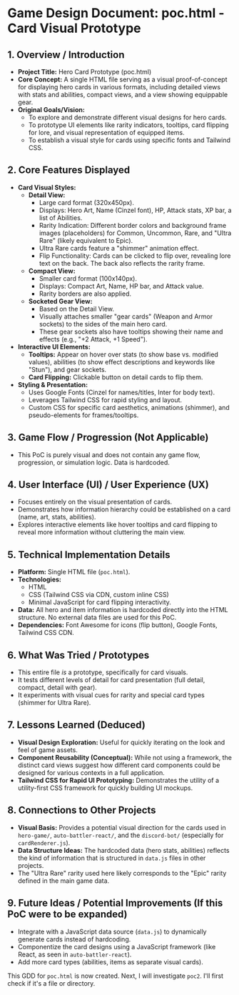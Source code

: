 # Game Design Document: poc.html - Card Visual Prototype

## 1. Overview / Introduction
*   **Project Title:** Hero Card Prototype (poc.html)
*   **Core Concept:** A single HTML file serving as a visual proof-of-concept for displaying hero cards in various formats, including detailed views with stats and abilities, compact views, and a view showing equippable gear.
*   **Original Goals/Vision:**
    *   To explore and demonstrate different visual designs for hero cards.
    *   To prototype UI elements like rarity indicators, tooltips, card flipping for lore, and visual representation of equipped items.
    *   To establish a visual style for cards using specific fonts and Tailwind CSS.

## 2. Core Features Displayed

*   **Card Visual Styles:**
    *   **Detail View:**
        *   Large card format (320x450px).
        *   Displays: Hero Art, Name (Cinzel font), HP, Attack stats, XP bar, a list of Abilities.
        *   Rarity Indication: Different border colors and background frame images (placeholders) for Common, Uncommon, Rare, and "Ultra Rare" (likely equivalent to Epic).
        *   Ultra Rare cards feature a "shimmer" animation effect.
        *   Flip Functionality: Cards can be clicked to flip over, revealing lore text on the back. The back also reflects the rarity frame.
    *   **Compact View:**
        *   Smaller card format (100x140px).
        *   Displays: Compact Art, Name, HP bar, and Attack value.
        *   Rarity borders are also applied.
    *   **Socketed Gear View:**
        *   Based on the Detail View.
        *   Visually attaches smaller "gear cards" (Weapon and Armor sockets) to the sides of the main hero card.
        *   These gear sockets also have tooltips showing their name and effects (e.g., "+2 Attack, +1 Speed").
*   **Interactive UI Elements:**
    *   **Tooltips:** Appear on hover over stats (to show base vs. modified values), abilities (to show effect descriptions and keywords like "Stun"), and gear sockets.
    *   **Card Flipping:** Clickable button on detail cards to flip them.
*   **Styling & Presentation:**
    *   Uses Google Fonts (Cinzel for names/titles, Inter for body text).
    *   Leverages Tailwind CSS for rapid styling and layout.
    *   Custom CSS for specific card aesthetics, animations (shimmer), and pseudo-elements for frames/tooltips.

## 3. Game Flow / Progression (Not Applicable)
*   This PoC is purely visual and does not contain any game flow, progression, or simulation logic. Data is hardcoded.

## 4. User Interface (UI) / User Experience (UX)
*   Focuses entirely on the visual presentation of cards.
*   Demonstrates how information hierarchy could be established on a card (name, art, stats, abilities).
*   Explores interactive elements like hover tooltips and card flipping to reveal more information without cluttering the main view.

## 5. Technical Implementation Details
*   **Platform:** Single HTML file (`poc.html`).
*   **Technologies:**
    *   HTML
    *   CSS (Tailwind CSS via CDN, custom inline CSS)
    *   Minimal JavaScript for card flipping interactivity.
*   **Data:** All hero and item information is hardcoded directly into the HTML structure. No external data files are used for this PoC.
*   **Dependencies:** Font Awesome for icons (flip button), Google Fonts, Tailwind CSS CDN.

## 6. What Was Tried / Prototypes
*   This entire file *is* a prototype, specifically for card visuals.
*   It tests different levels of detail for card presentation (full detail, compact, detail with gear).
*   It experiments with visual cues for rarity and special card types (shimmer for Ultra Rare).

## 7. Lessons Learned (Deduced)
*   **Visual Design Exploration:** Useful for quickly iterating on the look and feel of game assets.
*   **Component Reusability (Conceptual):** While not using a framework, the distinct card views suggest how different card components could be designed for various contexts in a full application.
*   **Tailwind CSS for Rapid UI Prototyping:** Demonstrates the utility of a utility-first CSS framework for quickly building UI mockups.

## 8. Connections to Other Projects
*   **Visual Basis:** Provides a potential visual direction for the cards used in `hero-game/`, `auto-battler-react/`, and the `discord-bot/` (especially for `cardRenderer.js`).
*   **Data Structure Ideas:** The hardcoded data (hero stats, abilities) reflects the kind of information that is structured in `data.js` files in other projects.
*   The "Ultra Rare" rarity used here likely corresponds to the "Epic" rarity defined in the main game data.

## 9. Future Ideas / Potential Improvements (If this PoC were to be expanded)
*   Integrate with a JavaScript data source (`data.js`) to dynamically generate cards instead of hardcoding.
*   Componentize the card designs using a JavaScript framework (like React, as seen in `auto-battler-react`).
*   Add more card types (abilities, items as separate visual cards).

This GDD for `poc.html` is now created.
Next, I will investigate `poc2`. I'll first check if it's a file or directory.
